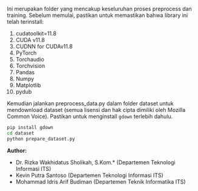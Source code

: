 Ini merupakan folder yang mencakup keseluruhan proses preprocess dan training. Sebelum memulai, pastikan untuk memastikan bahwa library ini telah terinstall:
1. cudatoolkit=11.8
2. CUDA v11.8
3. CUDNN for CUDAv11.8
4. PyTorch
5. Torchaudio
6. Torchvision
7. Pandas
8. Numpy
9. Matplotlib
10. pydub

Kemudian jalankan preprocess_data.py dalam folder dataset untuk mendownload dataset (semua lisensi dan hak cipta dimiliki oleh Mozilla Common Voice). Pastikan untuk menginstall `gdown` terlebih dahulu.
```bash
pip install gdown
cd dataset
python prepare_dataset.py
```

**Author:**
* Dr. Rizka Wakhidatus Sholikah, S.Kom.* (Departemen Teknologi Informasi ITS)
* Kevin Putra Santoso (Departemen Teknologi Informasi ITS)
* Mohammad Idris Arif Budiman (Departemen Teknik Informatika ITS)
